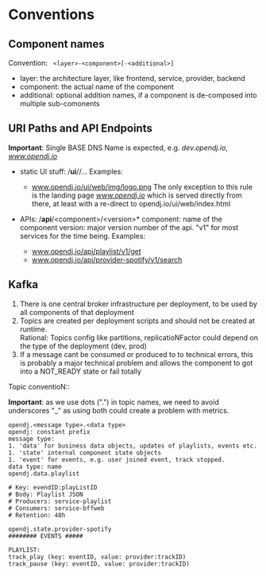 # Conventions

## Component names
Convention: ``` <layer>-<component>[-<additional>]```
- layer: the architecture layer, like frontend, service, provider, backend
- component: the actual name of the component
- additional: optional addition names, if a component is de-composed into multiple sub-comonents


## URI Paths and API Endpoints
**Important**: Single BASE DNS Name is expected, e.g. *dev.opendj.io*, *www.opendj.io*

- static UI stuff: /**ui**/*<component>*/...
  Examples: 
    - www.opendj.io/ui/web/img/logo.png
    The only exception to this rule is the landing page *www.opendj.io* which is served directly from there, at least with a re-direct to opendj.io/ui/web/index.html


- APIs: /**api**/\<component\>/\<version\>*
component: name of the component
version: major version number of the api. "v1" for most services for the time being.
  Examples:
    - www.opendj.io/api/playlist/v1/get 
    - www.opendj.io/api/provider-spotify/v1/search

## Kafka

1. There is one central broker infrastructure per deployment, to be used by all components of that deployment
1. Topics are created per deployment scripts and should not be created at runtime.  
Rational: Topics config like partitions, replicatioNFactor could depend on the type of the deployment (dev, prod)
1. If a message cant be consumed or produced to to technical errors, this is probably a major technical problem and allows the component to got into a NOT_READY state or fail totally


Topic conventioN::

**Important**: as we use dots (".") in topic names, we need to avoid underscores "_" as using both could create a problem with metrics.

```
opendj.<message type>.<data type> 
opendj: constant prefix
message type: 
1. 'data' for business data objects, updates of playlists, events etc.
1. 'state' internal component state objects
1. 'event' for events, e.g. user joined event, track stopped.
data type: name 
opendj.data.playlist

# Key: evendID:playListID
# Body: Playlist JSON
# Producers: service-playlist
# Consumers: service-bffweb
# Retention: 48h

opendj.state.provider-spotify
######## EVENTS #####

PLAYLIST:
track_play (key: eventID, value: provider:trackID)
track_pause (key: eventID, value: provider:trackID)

